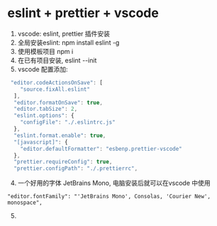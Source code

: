 # eslint + prettier + vscode

1. vscode: eslint, prettier 插件安装
2. 全局安装eslint:  npm install eslint -g
3. 使用模板项目 npm i
4. 在已有项目安装, eslint --init
5. vscode 配置添加:

````javascript
 "editor.codeActionsOnSave": [
    "source.fixAll.eslint"
  ],
  "editor.formatOnSave": true,
  "editor.tabSize": 2,
  "eslint.options": {
    "configFile": "./.eslintrc.js"
  },
  "eslint.format.enable": true,
  "[javascript]": {
    "editor.defaultFormatter": "esbenp.prettier-vscode"
  },
  "prettier.requireConfig": true,
  "prettier.configPath": "./.prettierrc",
````

4. 一个好用的字体 JetBrains Mono, 电脑安装后就可以在vscode 中使用

`"editor.fontFamily": "'JetBrains Mono', Consolas, 'Courier New', monospace",`

5. 